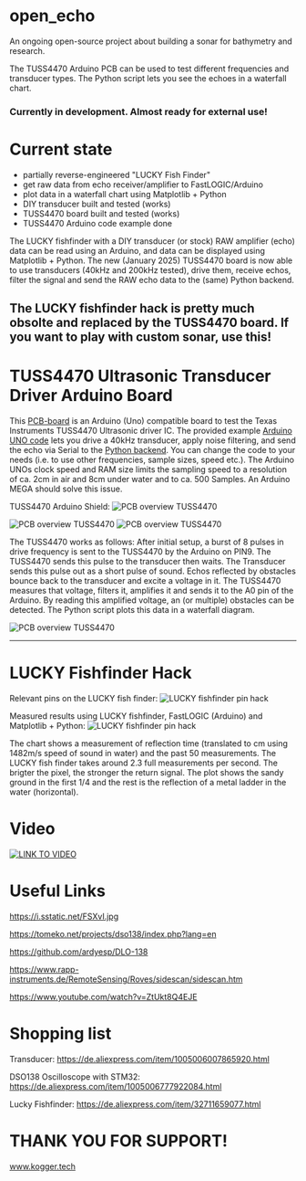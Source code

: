 # open_echo
An ongoing open-source project about building a sonar for bathymetry and research.

The TUSS4470 Arduino PCB can be used to test different frequencies and transducer types. The Python script lets you see the echoes in a waterfall chart.

### Currently in development. Almost ready for external use!

# Current state
- partially reverse-engineered "LUCKY Fish Finder"
- get raw data from echo receiver/amplifier to FastLOGIC/Arduino
- plot data in a waterfall chart using Matplotlib + Python
- DIY transducer built and tested (works)
- TUSS4470 board built and tested (works)
- TUSS4470 Arduino code example done

The LUCKY fishfinder with a DIY transducer (or stock) RAW amplifier (echo) data can be read using an Arduino, and data can be displayed using Matplotlib + Python. The new (January 2025) TUSS4470 board is now able to use transducers (40kHz and 200kHz tested), drive them, receive echos, filter the signal and send the RAW echo data to the (same) Python backend.
  
  
The LUCKY fishfinder hack is pretty much obsolte and replaced by the TUSS4470 board. If you want to play with custom sonar, use this!
--------
# TUSS4470 Ultrasonic Transducer Driver Arduino Board
This [PCB-board](TUSS4470_shield_001/TUSS4470_shield_hardware) is an Arduino (Uno) compatible board to test the Texas Instruments TUSS4470 Ultrasonic driver IC. The provided example [Arduino UNO code](TUSS4470_shield_001/TUSS4470_arduino/TUSS4470_shield.ino) lets you drive a 40kHz transducer, apply noise filtering, and send the echo via Serial to the [Python backend](TUSS4470_shield_001/live_waterfall_python/live_waterfall.py). You can change the code to your needs (i.e. to use other frequencies, sample sizes, speed etc.). The Arduino UNOs clock speed and RAM size limits the sampling speed to a resolution of ca. 2cm in air and 8cm under water and to ca. 500 Samples. An Arduino MEGA should solve this issue.

TUSS4470 Arduino Shield:
<img alt="PCB overview TUSS4470" src="/TUSS4470_shield_001/TUSS4470_shield_hardware/images/assembly2.jpg">

<img alt="PCB overview TUSS4470" src="/TUSS4470_shield_001/TUSS4470_shield_hardware/images/top.jpg">

<img alt="PCB overview TUSS4470" src="/TUSS4470_shield_001/TUSS4470_shield_hardware/images/whole_setup.jpg">




The TUSS4470 works as follows:
After initial setup, a burst of 8 pulses in drive frequency is sent to the TUSS4470 by the Arduino on PIN9. The TUSS4470 sends this pulse to the transducer then waits. The Transducer sends this pulse out as a short pulse of sound. Echos reflected by obstacles bounce back to the transducer and excite a voltage in it. The TUSS4470 measures that voltage, filters it, amplifies it and sends it to the A0 pin of the Arduino. By reading this amplified voltage, an (or multiple) obstacles can be detected. The Python script plots this data in a waterfall diagram.


<img alt="PCB overview TUSS4470" src="/TUSS4470_shield_001/TUSS4470_shield_hardware/images/echos.jpg">

--------
# LUCKY Fishfinder Hack
Relevant pins on the LUCKY fish finder:
<img alt="LUCKY fishfinder pin hack" src="/reverse_engineering/images/fishfinder_pins.JPG">

Measured results using LUCKY fishfinder, FastLOGIC (Arduino) and Matplotlib + Python:
<img alt="LUCKY fishfinder pin hack" src="/reverse_engineering/images/echo_capture.jpg">

The chart shows a measurement of reflection time (translated to cm using 1482m/s speed of sound in water) and the past 50 measurements. The LUCKY fish finder takes around 2.3 full measurements per second. The brigter the pixel, the stronger the return signal. The plot shows the sandy ground in the first 1/4 and the rest is the reflection of a metal ladder in the water (horizontal).


# Video
[![LINK TO VIDEO](https://img.youtube.com/vi/UDYWQIizN7A/0.jpg)](https://www.youtube.com/watch?v=UDYWQIizN7A)

# Useful Links
https://i.sstatic.net/FSXvI.jpg 
 
https://tomeko.net/projects/dso138/index.php?lang=en 
 
https://github.com/ardyesp/DLO-138 
 
https://www.rapp-instruments.de/RemoteSensing/Roves/sidescan/sidescan.htm 

https://www.youtube.com/watch?v=ZtUkt8Q4EJE

# Shopping list
 Transducer: https://de.aliexpress.com/item/1005006007865920.html
 
 DSO138 Oscilloscope with STM32: https://de.aliexpress.com/item/1005006777922084.html
 
 Lucky Fishfinder: https://de.aliexpress.com/item/32711659077.html


 # THANK YOU FOR SUPPORT!
 www.kogger.tech

